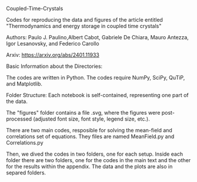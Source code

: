 Coupled-Time-Crystals

Codes for reproducing the data and figures of the article entitled "Thermodynamics and energy storage in coupled time crystals"

Authors: Paulo J. Paulino,Albert Cabot, Gabriele De Chiara, Mauro Antezza, Igor Lesanovsky, and Federico Carollo

Arxiv: https://arxiv.org/abs/2401.11933

Basic Information about the Directories:

The codes are written in Python.
The codes require NumPy, SciPy, QuTiP, and Matplotlib.

Folder Structure:
Each notebook is self-contained, representing one part of the data.

The "figures" folder contains a file .svg, where the figures were post-processed (adjusted font size, font style, legend size, etc.).

There are two main codes, resposible for solving the mean-field and correlations set of equations. 
They files are named MeanField.py and Correlations.py

Then, we dived the codes in two folders, one for each setup. Inside each folder there are two folders, one for the codes in the main text and the other for the results within the appendix. The data and the plots are also in separed folders. 


